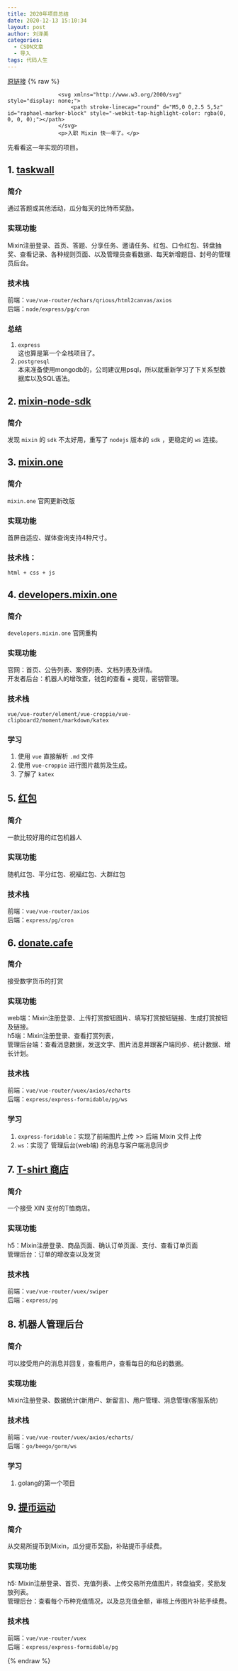 ```yaml
---
title: 2020年项目总结
date: 2020-12-13 15:10:34
layout: post
author: 刘泽美
categories:
  - CSDN文章
  - 导入
tags: 代码人生
---
```


[原链接](https://blog.csdn.net/weixin_41884153/article/details/109686133)
{% raw %}

                    <svg xmlns="http://www.w3.org/2000/svg" style="display: none;">
                        <path stroke-linecap="round" d="M5,0 0,2.5 5,5z" id="raphael-marker-block" style="-webkit-tap-highlight-color: rgba(0, 0, 0, 0);"></path>
                    </svg>
                    <p>入职 Mixin 快一年了。</p> 
<p>先看看这一年实现的项目。</p> 
<h2><a id="1_taskwallhttpstaskwallmixinzone_5"></a>1. <a href="https://taskwall.mixin.zone">taskwall</a></h2> 
<h3><a id="_6"></a>简介</h3> 
<p>通过答题或其他活动，瓜分每天的比特币奖励。</p> 
<h3><a id="_8"></a>实现功能</h3> 
<p>Mixin注册登录、首页、答题、分享任务、邀请任务、红包、口令红包、转盘抽奖、查看记录、各种规则页面、以及管理员查看数据、每天新增题目、封号的管理员后台。</p> 
<h3><a id="_10"></a>技术栈</h3> 
<p>前端：<code>vue/vue-router/echars/qrious/html2canvas/axios</code><br> 后端：<code>node/express/pg/cron</code></p> 
<h3><a id="_13"></a>总结</h3> 
<ol><li><code>express</code><br> 这也算是第一个全栈项目了。</li><li><code>postgresql</code><br> 本来准备使用mongodb的，公司建议用psql，所以就重新学习了下关系型数据库以及SQL语法。</li></ol> 
<h2><a id="2_mixinnodesdkhttpsnpmjsorgmixinnodesdk_20"></a>2. <a href="https://npmjs.org/mixin-node-sdk">mixin-node-sdk</a></h2> 
<h3><a id="_21"></a>简介</h3> 
<p>发现 <code>mixin</code> 的 <code>sdk</code> 不太好用，重写了 <code>nodejs</code> 版本的 <code>sdk</code> ，更稳定的 <code>ws</code> 连接。</p> 
<h2><a id="3_mixinonehttpsmixinone_24"></a>3. <a href="https://mixin.one">mixin.one</a></h2> 
<h3><a id="_25"></a>简介</h3> 
<p><code>mixin.one</code> 官网更新改版</p> 
<h3><a id="_27"></a>实现功能</h3> 
<p>首屏自适应、媒体查询支持4种尺寸。</p> 
<h3><a id="_29"></a>技术栈：</h3> 
<p><code>html + css + js</code></p> 
<h2><a id="4_developersmixinonehttpsdevelopersmixinone_32"></a>4. <a href="https://developers.mixin.one">developers.mixin.one</a></h2> 
<h3><a id="_33"></a>简介</h3> 
<p><code>developers.mixin.one</code> 官网重构</p> 
<h3><a id="_35"></a>实现功能</h3> 
<p>官网：首页、公告列表、案例列表、文档列表及详情。<br> 开发者后台：机器人的增改查，钱包的查看 + 提现，密钥管理。</p> 
<h3><a id="_38"></a>技术栈</h3> 
<p><code>vue/vue-router/element/vue-croppie/vue-clipboard2/moment/markdown/katex</code></p> 
<h3><a id="_40"></a>学习</h3> 
<ol><li>使用 <code>vue</code> 直接解析 <code>.md</code> 文件</li><li>使用 <code>vue-croppie</code> 进行图片裁剪及生成。</li><li>了解了 <code>katex</code></li></ol> 
<h2><a id="5_httpsredapimixinbotscom_46"></a>5. <a href="https://red-api.mixinbots.com">红包</a></h2> 
<h3><a id="_47"></a>简介</h3> 
<p>一款比较好用的红包机器人</p> 
<h3><a id="_49"></a>实现功能</h3> 
<p>随机红包、平分红包、祝福红包、大群红包</p> 
<h3><a id="_51"></a>技术栈</h3> 
<p>前端：<code>vue/vue-router/axios</code><br> 后端：<code>express/pg/cron</code></p> 
<h2><a id="6_donatecafehttpsdonatecafe_55"></a>6. <a href="https://donate.cafe">donate.cafe</a></h2> 
<h3><a id="_56"></a>简介</h3> 
<p>接受数字货币的打赏</p> 
<h3><a id="_58"></a>实现功能</h3> 
<p>web端：Mixin注册登录、上传打赏按钮图片、填写打赏按钮链接、生成打赏按钮及链接。<br> h5端：Mixin注册登录、查看打赏列表，<br> 管理后台端：查看消息数据，发送文字、图片消息并跟客户端同步、统计数据、增长计划。</p> 
<h3><a id="_62"></a>技术栈</h3> 
<p>前端：<code>vue/vue-router/vuex/axios/echarts</code><br> 后端：<code>express/express-formidable/pg/ws</code></p> 
<h3><a id="_65"></a>学习</h3> 
<ol><li><code>express-foridable</code>：实现了前端图片上传 &gt;&gt; 后端 Mixin 文件上传</li><li><code>ws</code>：实现了 管理后台(web端) 的消息与客户端消息同步</li></ol> 
<h2><a id="7_Tshirt_shopmixinbotscom_69"></a>7. <a href="shop.mixinbots.com">T-shirt 商店</a></h2> 
<h3><a id="_70"></a>简介</h3> 
<p>一个接受 XIN 支付的T恤商店。</p> 
<h3><a id="_72"></a>实现功能</h3> 
<p>h5：Mixin注册登录、商品页面、确认订单页面、支付、查看订单页面<br> 管理后台：订单的增改查以及发货</p> 
<h3><a id="_75"></a>技术栈</h3> 
<p>前端：<code>vue/vue-router/vuex/swiper</code><br> 后端：<code>express/pg</code></p> 
<h2><a id="8__78"></a>8. 机器人管理后台</h2> 
<h3><a id="_79"></a>简介</h3> 
<p>可以接受用户的消息并回复，查看用户，查看每日的和总的数据。</p> 
<h3><a id="_81"></a>实现功能</h3> 
<p>Mixin注册登录、数据统计(新用户、新留言)、用户管理、消息管理(客服系统)</p> 
<h3><a id="_83"></a>技术栈</h3> 
<p>前端：<code>vue/vue-router/vuex/axios/echarts/</code><br> 后端：<code>go/beego/gorm/ws</code></p> 
<h3><a id="_86"></a>学习</h3> 
<ol><li>golang的第一个项目</li></ol> 
<h2><a id="9_httpswithdrawaldonatecafe_89"></a>9. <a href="https://withdrawal.donate.cafe">提币运动</a></h2> 
<h3><a id="_90"></a>简介</h3> 
<p>从交易所提币到Mixin，瓜分提币奖励，补贴提币手续费。</p> 
<h3><a id="_92"></a>实现功能</h3> 
<p>h5: Mixin注册登录、首页、充值列表、上传交易所充值图片，转盘抽奖，奖励发放列表。<br> 管理后台：查看每个币种充值情况，以及总充值金额，审核上传图片补贴手续费。</p> 
<h3><a id="_95"></a>技术栈</h3> 
<p>前端：<code>vue/vue-router/vuex</code><br> 后端：<code>express/express-formidable/pg</code></p>
                
{% endraw %}
